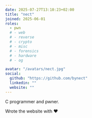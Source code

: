 ```yaml
---
date: 2025-07-27T13:10:23+02:00
title: "nect"
joined: 2025-06-01
roles:
  - pwn
  # - web
  # - reverse
  # - crypto
  # - misc
  # - forensics
  # - hardware
  # - og

avatar: "/avatars/nect.jpg"
social:
  github: "https://github.com/bynect"
  linkedin: ""
  website: ""
---
```


C programmer and pwner.

Wrote the website with :heart:
